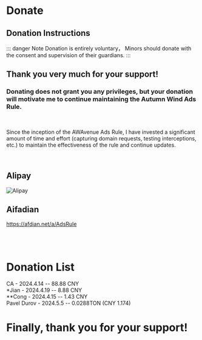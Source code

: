 # Donate

## Donation Instructions

::: danger Note
Donation is entirely voluntary， Minors should donate with the consent and supervision of their guardians.
:::

## Thank you very much for your support!
### Donating does not grant you any privileges, but your donation will motivate me to continue maintaining the Autumn Wind Ads Rule.

<br>

Since the inception of the AWAvenue Ads Rule, I have invested a significant amount of time and effort (capturing domain requests, testing interceptions, etc.) to maintain the effectiveness of the rule and continue updates.

<br>

## Alipay
 ![Alipay](/images/artalipay.png)

## Aifadian
https://afdian.net/a/AdsRule

<br>
<br>

# Donation List

CA - 2024.4.14 -- 88.88 CNY
<br>
*Jian - 2024.4.19 -- 8.88 CNY
<br>
**Cong - 2024.4.15 -- 1.43 CNY
<br>
Pavel Durov - 2024.5.5 -- 0.0288TON (CNY 1.174)

# Finally, thank you for your support!